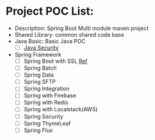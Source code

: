 # Project POC List:
- Description: Spring Boot Multi module maven project 
- Shared Library: common shared code base 
- Java Basic: Basic Java POC
  - [ ] [Java Security](https://github.com/mnhmilu/poc/tree/master/JavaSecurity#readme)
- Spring Framework
  - [ ] Spring Boot with SSL [Ref](https://github.com/mnhmilu/poc-java/tree/master/SpringRestSSL)
  - [ ] Spring Batch
  - [ ] Spring Data
  - [ ] Spring SFTP
  - [ ] Spring Integration
  - [ ] Spring with Firebase
  - [ ] Spring with Redis
  - [ ] Spring with Localstack(AWS)
  - [ ] Spring Security 
  - [ ] Spring ThymeLeaf
  - [ ] Spring Flux
